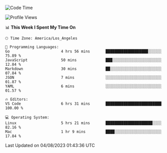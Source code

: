 <!--START_SECTION:waka-->
![Code Time](http://img.shields.io/badge/Code%20Time-501%20hrs%2044%20mins-blue)

![Profile Views](http://img.shields.io/badge/Profile%20Views-0-blue)

📊 **This Week I Spent My Time On** 

```text
🕑︎ Time Zone: America/Los_Angeles

💬 Programming Languages: 
Go                       4 hrs 56 mins       ███████████████████░░░░░░   75.89 % 
JavaScript               50 mins             ███░░░░░░░░░░░░░░░░░░░░░░   12.84 % 
Markdown                 30 mins             ██░░░░░░░░░░░░░░░░░░░░░░░   07.84 % 
JSON                     7 mins              ░░░░░░░░░░░░░░░░░░░░░░░░░   01.87 % 
YAML                     6 mins              ░░░░░░░░░░░░░░░░░░░░░░░░░   01.57 % 

🔥 Editors: 
VS Code                  6 hrs 31 mins       █████████████████████████   100.00 % 

💻 Operating System: 
Linux                    5 hrs 21 mins       █████████████████████░░░░   82.16 % 
Mac                      1 hr 9 mins         ████░░░░░░░░░░░░░░░░░░░░░   17.84 % 
```


 Last Updated on 04/08/2023 01:43:36 UTC
<!--END_SECTION:waka-->
